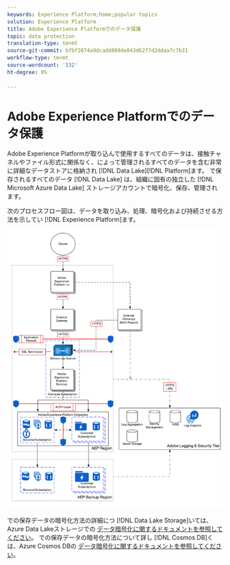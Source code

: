 ```yaml
---
keywords: Experience Platform;home;popular topics
solution: Experience Platform
title: Adobe Experience Platformでのデータ保護
topic: data protection
translation-type: tm+mt
source-git-commit: bfbf2074a9dcadd809de043d62f7d2ddaa7c7b31
workflow-type: tm+mt
source-wordcount: '132'
ht-degree: 0%

---
```



# Adobe Experience Platformでのデータ保護

Adobe Experience Platformが取り込んで使用するすべてのデータは、接触チャネルやファイル形式に関係なく、によって管理されるすべてのデータを含む非常に詳細なデータストアに格納され [!DNL Data Lake][!DNL Platform]ます。 で保存されるすべてのデータ [!DNL Data Lake] は、組織に固有の独立した [!DNL Microsoft Azure Data Lake] ストレージアカウントで暗号化、保存、管理されます。

次のプロセスフロー図は、データを取り込み、処理、暗号化および持続させる方法を示してい [!DNL Experience Platform]ます。

![](images/data-protection/flow.png)

での保存データの暗号化方法の詳細につ [!DNL Data Lake Storage]いては、Azure Data Lakeストレージでの [データ暗号化に関するドキュメントを参照してください](https://docs.microsoft.com/en-us/azure/data-lake-store/data-lake-store-encryption)。 での保存データの暗号化方法について詳し [!DNL Cosmos DB]くは、Azure Cosmos DBの [データ暗号化に関するドキュメントを参照してください](https://docs.microsoft.com/en-us/azure/cosmos-db/database-encryption-at-rest)。